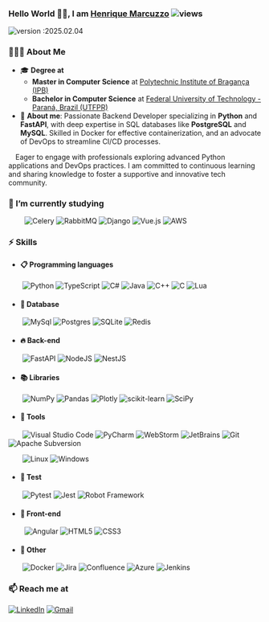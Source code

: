 ### Hello World 👋🏻, I am [Henrique Marcuzzo](https://github.com/hmarcuzzo)   ![views](https://komarev.com/ghpvc/?username=hmarcuzzo&style=flat-square&color=dd0031&label=Views)
![version :2025.02.04](https://img.shields.io/badge/version-2025.02.04-informational?style=for-the-badge) &nbsp;


### 👨🏻‍💻 **About Me**
- 🎓 **Degree at**
  - **Master in Computer Science** at [Polytechnic Institute of Bragança (IPB)](http://portal3.ipb.pt/index.php/pt/ipb)
  - **Bachelor in Computer Science** at [Federal University of Technology - Paraná, Brazil (UTFPR)](http://www.utfpr.edu.br/campus/campomourao)
- 💬 **About me**: Passionate Backend Developer specializing in **Python** and **FastAPI**, with deep expertise in SQL databases like **PostgreSQL** and **MySQL**. Skilled in Docker for effective containerization, and an advocate of DevOps to streamline CI/CD processes.

&emsp;Eager to engage with professionals exploring advanced Python applications and DevOps practices. I am committed to continuous learning and sharing knowledge to foster a supportive and innovative tech community.

### 🌱 I’m currently studying 
&emsp;&emsp;
![Celery](https://img.shields.io/badge/celery-%23a9cc54.svg?style=for-the-badge&logo=celery&logoColor=ddf4a4)
![RabbitMQ](https://img.shields.io/badge/Rabbitmq-FF6600?style=for-the-badge&logo=rabbitmq&logoColor=white)
![Django](https://img.shields.io/badge/django-%23092E20.svg?style=for-the-badge&logo=django&logoColor=white)
![Vue.js](https://img.shields.io/badge/vuejs-%2335495e.svg?style=for-the-badge&logo=vuedotjs&logoColor=%234FC08D)
![AWS](https://img.shields.io/badge/AWS-232F3E.svg?style=for-the-badge&logo=amazonwebservices&logoColor=white)


### ⚡ Skills

  - #### 📋 Programming languages
  &emsp;&emsp;![Python](https://img.shields.io/badge/python-3670A0?style=for-the-badge&logo=python&logoColor=ffdd54)
  ![TypeScript](https://img.shields.io/badge/typescript-%23007ACC.svg?style=for-the-badge&logo=typescript&logoColor=white)
  ![C#](https://img.shields.io/badge/c%23-%23239120.svg?style=for-the-badge&logo=csharp&logoColor=white)
  ![Java](https://img.shields.io/badge/java-%23ED8B00.svg?style=for-the-badge&logo=openjdk&logoColor=white)
  ![C++](https://img.shields.io/badge/c++-%2300599C.svg?style=for-the-badge&logo=c%2B%2B&logoColor=white)
  ![C](https://img.shields.io/badge/c-%2300599C.svg?style=for-the-badge&logo=c&logoColor=white)
  ![Lua](https://img.shields.io/badge/lua-%232C2D72.svg?style=for-the-badge&logo=lua&logoColor=white)

  - #### 💾 Database
  &emsp;&emsp;![MySql](https://img.shields.io/badge/MySQL-%232F5E8D.svg?&style=for-the-badge&logo=mysql&logoColor=white)
  ![Postgres](https://img.shields.io/badge/PostgreSQL-316192?style=for-the-badge&logo=postgresql&logoColor=white)
  ![SQLite](https://img.shields.io/badge/sqlite-%2307405e.svg?style=for-the-badge&logo=sqlite&logoColor=white)
  ![Redis](https://img.shields.io/badge/redis-%23DD0031.svg?style=for-the-badge&logo=redis&logoColor=white)
  
  - #### 🔥 Back-end
  &emsp;&emsp;![FastAPI](https://img.shields.io/badge/FastAPI-005571?style=for-the-badge&logo=fastapi)
  ![NodeJS](https://img.shields.io/badge/Node_js-339933?style=for-the-badge&logo=nodedotjs&logoColor=white)
  ![NestJS](https://img.shields.io/badge/nestjs-%23E0234E.svg?style=for-the-badge&logo=nestjs&logoColor=white)

  - #### 📚 Libraries
  &emsp;&emsp;![NumPy](https://img.shields.io/badge/numpy-%23013243.svg?style=for-the-badge&logo=numpy&logoColor=white)
  ![Pandas](https://img.shields.io/badge/pandas-%23150458.svg?style=for-the-badge&logo=pandas&logoColor=white)
  ![Plotly](https://img.shields.io/badge/Plotly-%233F4F75.svg?style=for-the-badge&logo=plotly&logoColor=white)
  ![scikit-learn](https://img.shields.io/badge/scikit--learn-%23F7931E.svg?style=for-the-badge&logo=scikit-learn&logoColor=white)
  ![SciPy](https://img.shields.io/badge/SciPy-%230C55A5.svg?style=for-the-badge&logo=scipy&logoColor=%white)

  - #### 🔧 Tools
  &emsp;&emsp;![Visual Studio Code](https://img.shields.io/badge/Visual%20Studio%20Code-0078d7.svg?style=for-the-badge&logo=visual-studio-code&logoColor=white)
  ![PyCharm](https://img.shields.io/badge/pycharm-143?style=for-the-badge&logo=pycharm&logoColor=black&color=black&labelColor=96d866)
  ![WebStorm](https://img.shields.io/badge/webstorm-143?style=for-the-badge&logo=webstorm&logoColor=black&color=black&labelColor=5ac5f3)
  ![JetBrains](https://img.shields.io/badge/jetbrains-000000.svg?style=for-the-badge&logo=jetbrains&logoColor=white&color=black&labelColor=000000)
  ![Git](https://img.shields.io/badge/git-%23F05033.svg?style=for-the-badge&logo=git&logoColor=white)
  ![Apache Subversion](https://img.shields.io/badge/subversion-%23809CC9.svg?style=for-the-badge&logo=subversion&logoColor=white)
  
  &emsp;&emsp;![Linux](https://img.shields.io/badge/Linux-FCC624?style=for-the-badge&logo=linux&logoColor=black)
  ![Windows](https://img.shields.io/badge/Windows-0078D6?style=for-the-badge&logo=windows&logoColor=white)
  
  
  - #### 🧪 Test
  &emsp;&emsp;![Pytest](https://img.shields.io/badge/pytest-%23ffffff.svg?style=for-the-badge&logo=pytest&logoColor=2f9fe3)
  ![Jest](https://img.shields.io/badge/-jest-%23C21325?style=for-the-badge&logo=jest&logoColor=white)
  ![Robot Framework](https://img.shields.io/badge/Robot%20Framework-000000.svg?style=for-the-badge&logo=robotframework&logoColor=white)

  - #### 🌈 Front-end
  &emsp;&emsp; ![Angular](https://img.shields.io/badge/angular-%23DD0031.svg?style=for-the-badge&logo=angular&logoColor=white)
  ![HTML5](https://img.shields.io/badge/html5-%23E34F26.svg?style=for-the-badge&logo=html5&logoColor=white)
  ![CSS3](https://img.shields.io/badge/css3-%231572B6.svg?style=for-the-badge&logo=css3&logoColor=white)

  - #### 🥅 Other
  &emsp;&emsp;![Docker](https://img.shields.io/badge/docker-%230db7ed.svg?style=for-the-badge&logo=docker&logoColor=white)
  ![Jira](https://img.shields.io/badge/jira-%230A0FFF.svg?style=for-the-badge&logo=jira&logoColor=white)
  ![Confluence](https://img.shields.io/badge/confluence-%23172BF4.svg?style=for-the-badge&logo=confluence&logoColor=white)
  ![Azure](https://img.shields.io/badge/azure-%230072C6.svg?style=for-the-badge&logo=azure-devops&logoColor=white)
  ![Jenkins](https://img.shields.io/badge/jenkins-%232C5263.svg?style=for-the-badge&logo=jenkins&logoColor=white)
    

### 📫 Reach me at
[![LinkedIn](https://img.shields.io/badge/linkedin-%230077B5.svg?style=for-the-badge&logo=linkedin&logoColor=white)](https://www.linkedin.com/in/hmarcuzzo/) 
[![Gmail](https://img.shields.io/badge/Gmail-D14836?style=for-the-badge&logo=gmail&logoColor=white)](mailto:henrique.souza.m06@gmail.com)
